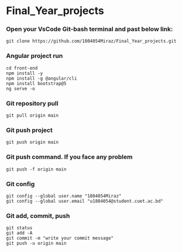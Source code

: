 # Final_Year_projects
### Open your VsCode Git-bash terminal and past below link:
```
git clone https://github.com/1804054Miraz/Final_Year_projects.git
```
### Angular project run
```
cd front-end
npm install -y
npm install -g @angular/cli
npm install bootstrap@5
ng serve -o
```
### Git repository pull
```
git pull origin main
```
### Git push project
```
git push origin main
```
### Git push command. If you face any problem 
```
git push -f origin main
```
### Git config
```
git config --global user.name "1804054Miraz"
git config --global user.email "u1804054@student.cuet.ac.bd"
```
### Git add, commit, push
```
git status
git add -A
git commit -m "write your commit message"
git push -u origin main
```

